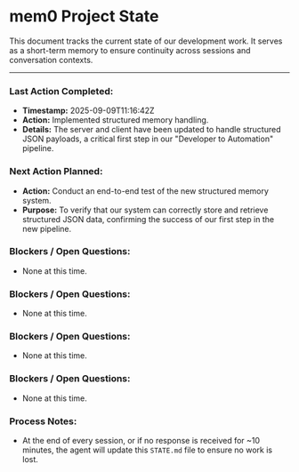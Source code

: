 # mem0 Project State

This document tracks the current state of our development work. It serves as a short-term memory to ensure continuity across sessions and conversation contexts.

---

### Last Action Completed:

*   **Timestamp:** 2025-09-09T11:16:42Z
*   **Action:** Implemented structured memory handling.
*   **Details:** The server and client have been updated to handle structured JSON payloads, a critical first step in our "Developer to Automation" pipeline.

### Next Action Planned:

*   **Action:** Conduct an end-to-end test of the new structured memory system.
*   **Purpose:** To verify that our system can correctly store and retrieve structured JSON data, confirming the success of our first step in the new pipeline.

### Blockers / Open Questions:

*   None at this time.

### Blockers / Open Questions:

*   None at this time.

### Blockers / Open Questions:

*   None at this time.

### Blockers / Open Questions:

*   None at this time.

### Process Notes:

*   At the end of every session, or if no response is received for ~10 minutes, the agent will update this `STATE.md` file to ensure no work is lost.

